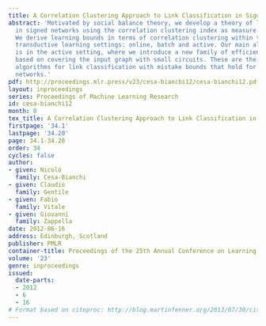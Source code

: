 ```yaml
---
title: A Correlation Clustering Approach to Link Classification in Signed Networks
abstract: 'Motivated by social balance theory, we develop a theory of link classification
  in signed networks using the correlation clustering index as measure of label regularity.
  We derive learning bounds in terms of correlation clustering within three fundamental
  transductive learning settings: online, batch and active. Our main algorithmic contribution
  is in the active setting, where we introduce a new family of efficient link classifiers
  based on covering the input graph with small circuits. These are the first active
  algorithms for link classification with mistake bounds that hold for arbitrary signed
  networks.'
pdf: http://proceedings.mlr.press/v23/cesa-bianchi12/cesa-bianchi12.pdf
layout: inproceedings
series: Proceedings of Machine Learning Research
id: cesa-bianchi12
month: 0
tex_title: A Correlation Clustering Approach to Link Classification in Signed Networks
firstpage: '34.1'
lastpage: '34.20'
page: 34.1-34.20
order: 34
cycles: false
author:
- given: Nicoló
  family: Cesa-Bianchi
- given: Claudio
  family: Gentile
- given: Fabio
  family: Vitale
- given: Giovanni
  family: Zappella
date: 2012-06-16
address: Edinburgh, Scotland
publisher: PMLR
container-title: Proceedings of the 25th Annual Conference on Learning Theory
volume: '23'
genre: inproceedings
issued:
  date-parts:
  - 2012
  - 6
  - 16
# Format based on citeproc: http://blog.martinfenner.org/2013/07/30/citeproc-yaml-for-bibliographies/
---
```

